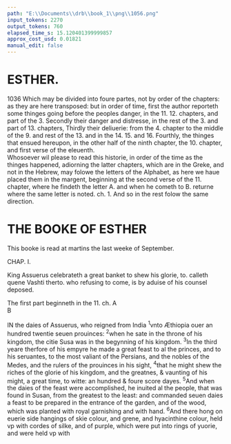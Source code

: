 ```yaml
---
path: "E:\\Documents\\drb\\book_1\\png\\1056.png"
input_tokens: 2270
output_tokens: 760
elapsed_time_s: 15.120401399999857
approx_cost_usd: 0.01821
manual_edit: false
---
```

# ESTHER.

<aside>1036 Which may be divided into foure partes, not by order of the chapters: as they are here transposed: but in order of time, first the author reporteth some thinges going before the peoples danger, in the 11. 12. chapters, and part of the 3. Secondly their danger and distresse, in the rest of the 3. and part of 13. chapters, Thirdly their deliuerie: from the 4. chapter to the middle of the 9. and rest of the 13. and in the 14. 15. and 16. Fourthly, the thinges that ensued hereupon, in the other half of the ninth chapter, the 10. chapter, and first verse of the eleuenth.</aside>

<aside>Whosoever wil please to read this historie, in order of the time as the thinges happened, adiorning the latter chapters, which are in the Greke, and not in the Hebrew, may folowe the letters of the Alphabet, as here we haue placed them in the margent, beginning at the second verse of the 11. chapter, where he findeth the letter A. and when he cometh to B. returne where the same letter is noted. ch. 1. And so in the rest folow the same direction.</aside>

# THE BOOKE OF ESTHER

<aside>This booke is read at martins the last weeke of September.</aside>

CHAP. I.

King Assuerus celebrateth a great banket to shew his glorie, to. calleth quene Vashti therto. who refusing to come, is by aduise of his counsel deposed.

<aside>The first part beginneth in the 11. ch. A</aside>

<aside>B</aside>

IN the daies of Assuerus, who reigned from India <sup>1</sup>vnto Æthiopia ouer an hundred twentie seuen prouinces: <sup>2</sup>when he sate in the throne of his kingdom, the citie Susa was in the begynning of his kingdom. <sup>3</sup>In the third yeare therfore of his empyre he made a great feast to al the princes, and to his seruantes, to the most valiant of the Persians, and the nobles of the Medes, and the rulers of the prouinces in his sight, <sup>4</sup>that he might shew the riches of the glorie of his kingdom, and the greatnes, & vaunting of his might, a great time, to witte: an hundred & foure score dayes. <sup>5</sup>And when the daies of the feast were accomplished, he inuited al the people, that was found in Susan, from the greatest to the least: and commanded seuen daies a feast to be prepared in the entrance of the garden, and of the wood, which was planted with royal garnishing and with hand. <sup>6</sup>And there hong on euerie side hangings of skie colour, and grene, and hyacinthine colour, held vp with cordes of silke, and of purple, which were put into rings of yuorie, and were held vp with